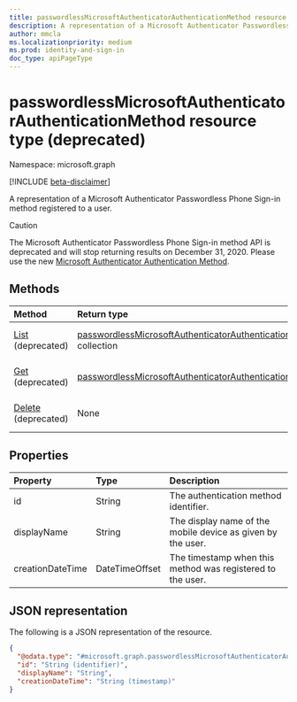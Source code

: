 ```yaml
---
title: passwordlessMicrosoftAuthenticatorAuthenticationMethod resource type
description: A representation of a Microsoft Authenticator Passwordless Phone Sign-in method registered to a user.
author: mmcla
ms.localizationpriority: medium
ms.prod: identity-and-sign-in
doc_type: apiPageType
---
```


# passwordlessMicrosoftAuthenticatorAuthenticationMethod resource type (deprecated)

Namespace: microsoft.graph

[!INCLUDE [beta-disclaimer](../../includes/beta-disclaimer.md)]

A representation of a Microsoft Authenticator Passwordless Phone Sign-in method registered to a user.

> [!CAUTION]
> The Microsoft Authenticator Passwordless Phone Sign-in method API is deprecated and will stop returning results on December 31, 2020. Please use the new [Microsoft Authenticator Authentication Method](../resources/microsoftAuthenticatorAuthenticationMethod.md).

## Methods

| Method                                                                                         | Return type                                                                                                                                 | Description                                                                                                      |
| :--------------------------------------------------------------------------------------------- | :------------------------------------------------------------------------------------------------------------------------------------------ | :--------------------------------------------------------------------------------------------------------------- |
| [List](../api/passwordlessmicrosoftauthenticatorauthenticationmethod-list.md) (deprecated)     | [passwordlessMicrosoftAuthenticatorAuthenticationMethod](../resources/passwordlessmicrosoftauthenticatorauthenticationmethod.md) collection | Retrieve a list of a user's passwordlessMicrosoftAuthenticatorAuthenticationMethod objects and their properties. |
| [Get](../api/passwordlessmicrosoftauthenticatorauthenticationmethod-get.md) (deprecated)       | [passwordlessMicrosoftAuthenticatorAuthenticationMethod](../resources/passwordlessmicrosoftauthenticatorauthenticationmethod.md)            | Read the properties and relationships of a user's passwordlessMicrosoftAuthenticatorAuthenticationMethod object. |
| [Delete](../api/passwordlessmicrosoftauthenticatorauthenticationmethod-delete.md) (deprecated) | None                                                                                                                                        | Deletes a user's passwordlessMicrosoftAuthenticatorAuthenticationMethod object.                                  |

## Properties

| Property         | Type           | Description                                                 |
| :--------------- | :------------- | :---------------------------------------------------------- |
| id               | String         | The authentication method identifier.                       |
| displayName      | String         | The display name of the mobile device as given by the user. |
| creationDateTime | DateTimeOffset | The timestamp when this method was registered to the user.  |

## JSON representation

The following is a JSON representation of the resource.

<!-- {
  "blockType": "resource",
  "keyProperty": "id",
  "@odata.type": "microsoft.graph.passwordlessMicrosoftAuthenticatorAuthenticationMethod",
  "baseType": "microsoft.graph.authenticationMethod",
  "openType": false
}
-->

```json
{
  "@odata.type": "#microsoft.graph.passwordlessMicrosoftAuthenticatorAuthenticationMethod",
  "id": "String (identifier)",
  "displayName": "String",
  "creationDateTime": "String (timestamp)"
}
```
